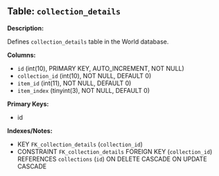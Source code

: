 ## Table: `collection_details`

**Description:**

Defines `collection_details` table in the World database.

**Columns:**
- `id` (int(10), PRIMARY KEY, AUTO_INCREMENT, NOT NULL)
- `collection_id` (int(10), NOT NULL, DEFAULT 0)
- `item_id` (int(11), NOT NULL, DEFAULT 0)
- `item_index` (tinyint(3), NOT NULL, DEFAULT 0)

**Primary Keys:**
- id

**Indexes/Notes:**
- KEY `FK_collection_details` (`collection_id`)
- CONSTRAINT `FK_collection_details` FOREIGN KEY (`collection_id`) REFERENCES `collections` (`id`) ON DELETE CASCADE ON UPDATE CASCADE